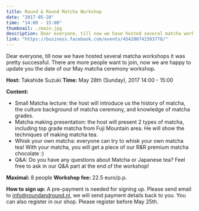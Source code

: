 ```yaml
---
title: Round & Round Matcha Workshop
date: "2017-05-28"
time: "14:00 - 15:00"
thumbnail: ./main.jpg
description: Dear everyone, till now we have hosted several matcha workshops it was pretty successful. There are more people want to join, now we are happy to update you the date of our May matcha ceremony workshop.
link: "https://business.facebook.com/events/454200741593778/"
---
```


Dear everyone, till now we have hosted several matcha workshops it was pretty successful. There are more people want to join, now we are happy to update you the date of our May matcha ceremony workshop.

**Host:** Takahide Suzuki
**Time:** May 28th (Sunday), 2017 14:00 - 15:00

**Content:**
- Small Matcha lecture: the host will introduce us the history of matcha, the culture background of matcha ceremony, and knowledge of matcha grades.
- Matcha making presentation: the host will present 2 types of matcha, including top grade matcha from Fuji Mountain area. He will show the techniques of making matcha tea.
- Whisk your own matcha: everyone can try to whisk your own matcha tea! With your matcha, you will get a piece of our R&R premium matcha chocolate :)
- Q&A: Do you have any questions about Matcha or Japanese tea? Feel free to ask in our Q&A part at the end of the workshop!

**Maximal:** 8 people
**Workshop fee:** 22.5 euro/p.p.

**How to sign up:** A pre-payment is needed for signing up. Please send email to info@roundandround.nl, we will send payment details back to you. You can also register in our shop. 
Please register before May 25th.

